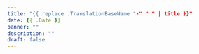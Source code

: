 ```yaml
---
title: "{{ replace .TranslationBaseName "-" " " | title }}"
date: {{ .Date }}
banner: ""
description: ""
draft: false
---
```


